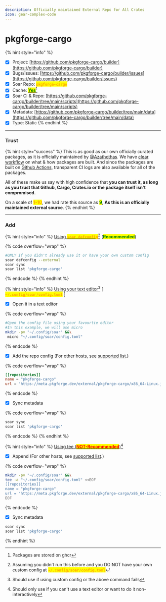 ```yaml
---
description: Officially maintained External Repo for All Crates
icon: gear-complex-code
---
```


# pkgforge-cargo

{% hint style="info" %}
* [x] Project: [https://github.com/pkgforge-cargo/builder](https://github.com/pkgforge-cargo/builder)
* [x] Bugs/Issues: [https://github.com/pkgforge-cargo/builder/issues](https://github.com/pkgforge-cargo/builder/issues)
* [x] Soar Repo: <mark style="color:orange;">**`pkgforge-cargo`**</mark>
* [x] Cache: [<mark style="color:green;">**Yes**</mark>](#user-content-fn-1)[^1]
* [x] Soar CI & Repo: [https://github.com/pkgforge-cargo/builder/tree/main/scripts](https://github.com/pkgforge-cargo/builder/tree/main/scripts)
* [x] Metadata: [https://github.com/pkgforge-cargo/builder/tree/main/data](https://github.com/pkgforge-cargo/builder/tree/main/data)
* [x] Type: Static
{% endhint %}

***

### Trust

{% hint style="success" %}
This is as good as our own officially curated packages, as it is officially maintained by [@Azathothas](https://docs.pkgforge.dev/orgs/readme/people#azathothas). We have [clear workflow](https://github.com/pkgforge-cargo/builder/tree/main#-workflow) on what & how packages are built. And since the packages are built on [Github Actions](https://github.com/pkgforge-cargo/builder/actions/workflows/matrix_builds.yaml), transparent CI logs are also available for all of the packages.

All of these make us say with high confidence that **you can trust it, as long as you trust that Github, Cargo, Crates.io or the package itself isn't compromised.**

On a scale of <mark style="color:orange;">**1-10**</mark>, we had rate this source as <mark style="color:green;">**9**</mark>, **As this is an officially maintained external source**.
{% endhint %}

***

### Add

{% hint style="info" %}
[Using <mark style="color:orange;">**`soar defconfig`**</mark>](#user-content-fn-2)[^2]  (<mark style="color:green;">**Recommended**</mark>)&#x20;

{% code overflow="wrap" %}
```bash
#ONLY If you didn't already use it or have your own custom config
soar defconfig --external
soar sync
soar list 'pkgforge-cargo'
```
{% endcode %}
{% endhint %}

{% hint style="info" %}
[Using your text editor](#user-content-fn-3)[^3] \[ <mark style="color:orange;">**`~/.config/soar/config.toml`**</mark> ]

* [x] Open it in a text editor

{% code overflow="wrap" %}
```bash
#Open the config file using your favourtie editor
#In this example, we will use micro
mkdir -pv "~/.config/soar" &&\
 micro "~/.config/soar/config.toml"
```
{% endcode %}

* [x] Add the repo config (For other hosts, see [supported list](https://github.com/pkgforge-cargo/builder#-hosts).)

{% code overflow="wrap" %}
```toml
[[repositories]]
name = "pkgforge-cargo"
url = "https://meta.pkgforge.dev/external/pkgforge-cargo/x86_64-Linux.json.zstd"
```
{% endcode %}

* [x] Sync metadata

{% code overflow="wrap" %}
```bash
soar sync
soar list 'pkgforge-cargo'
```
{% endcode %}
{% endhint %}

{% hint style="info" %}
[Using tee (<mark style="color:red;">**NOT-Recommended**</mark>)](#user-content-fn-4)[^4]

* [x] Append (For other hosts, see [supported list](https://github.com/pkgforge-cargo/builder#-hosts).)

{% code overflow="wrap" %}
```bash
mkdir -pv "~/.config/soar" &&\
tee -a "~/.config/soar/config.toml" <<EOF
[[repositories]]
name = "pkgforge-cargo"
url = "https://meta.pkgforge.dev/external/pkgforge-cargo/x86_64-Linux.json.zstd"
EOF
```
{% endcode %}

* [x] Sync metadata

```bash
soar sync
soar list 'pkgforge-cargo'
```
{% endhint %}

[^1]: Packages are stored on ghcr

[^2]: Assuming you didn't run this before and you DO NOT have your own custom config at <mark style="color:orange;">**`~/.config/soar/config.toml`**</mark>

[^3]: Should use if using custom config or the above command fails

[^4]: Should only use if you can't use a text editor or want to do it non-interactively
